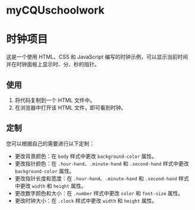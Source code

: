 # myCQUschoolwork
# 时钟项目

这是一个使用 HTML、CSS 和 JavaScript 编写的时钟示例，可以显示当前时间并在时钟面板上显示时、分、秒的指针。

## 使用

1. 将代码复制到一个 HTML 文件中。
2. 在浏览器中打开该 HTML 文件，即可看到时钟。

## 定制

您可以根据自己的需要进行以下定制：

- 更改背景颜色：在 `body` 样式中更改 `background-color` 属性。
- 更改指针颜色：在 `.hour-hand`、`.minute-hand` 和 `.second-hand` 样式中更改 `background-color` 属性。
- 更改指针长度和宽度：在 `.hour-hand`、`.minute-hand` 和 `.second-hand` 样式中更改 `width` 和 `height` 属性。
- 更改数字颜色和大小：在 `.number` 样式中更改 `color` 和 `font-size` 属性。
- 更改时钟大小：在 `.clock` 样式中更改 `width` 和 `height` 属性。
